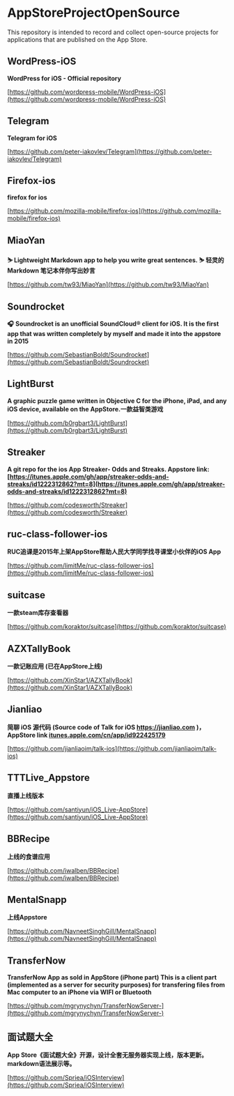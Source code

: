 # AppStoreProjectOpenSource
This repository is intended to record and collect open-source projects for applications that are published on the App Store.

## WordPress-iOS
**WordPress for iOS - Official repository**  

[https://github.com/wordpress-mobile/WordPress-iOS](https://github.com/wordpress-mobile/WordPress-iOS)

## Telegram
**Telegram for iOS**  

[https://github.com/peter-iakovlev/Telegram](https://github.com/peter-iakovlev/Telegram)

## Firefox-ios
**firefox for ios**  

[https://github.com/mozilla-mobile/firefox-ios](https://github.com/mozilla-mobile/firefox-ios)

## MiaoYan 
**⛷ Lightweight Markdown app to help you write great sentences. ⛷ 轻灵的 Markdown 笔记本伴你写出妙言**  

[https://github.com/tw93/MiaoYan](https://github.com/tw93/MiaoYan)  

## Soundrocket
**🎧 Soundrocket is an unofficial SoundCloud® client for iOS. It is the first app that was written completely by myself and made it into the appstore in 2015** 

[https://github.com/SebastianBoldt/Soundrocket](https://github.com/SebastianBoldt/Soundrocket)

## LightBurst
**A graphic puzzle game written in Objective C for the iPhone, iPad, and any iOS device, available on the AppStore.一款益智类游戏**  

[https://github.com/b0rgbart3/LightBurst](https://github.com/b0rgbart3/LightBurst)

## Streaker
**A git repo for the ios App Streaker- Odds and Streaks. Appstore link: [https://itunes.apple.com/gh/app/streaker-odds-and-streaks/id1222312862?mt=8](https://itunes.apple.com/gh/app/streaker-odds-and-streaks/id1222312862?mt=8)** 

[https://github.com/codesworth/Streaker](https://github.com/codesworth/Streaker)

## ruc-class-follower-ios 
**RUC追课是2015年上架AppStore帮助人民大学同学找寻课堂小伙伴的iOS App**
 
[https://github.com/limitMe/ruc-class-follower-ios](https://github.com/limitMe/ruc-class-follower-ios) 

## suitcase
**一款steam库存查看器**

[https://github.com/koraktor/suitcase](https://github.com/koraktor/suitcase)

## AZXTallyBook
**一款记账应用 (已在AppStore上线)**

[https://github.com/XinStar1/AZXTallyBook](https://github.com/XinStar1/AZXTallyBook) 

## Jianliao
**简聊 iOS 源代码 (Source code of Talk for iOS https://jianliao.com )， AppStore link [itunes.apple.com/cn/app/id922425179](itunes.apple.com/cn/app/id922425179)**   

[https://github.com/jianliaoim/talk-ios](https://github.com/jianliaoim/talk-ios)

## TTTLive_Appstore
**直播上线版本**  

[https://github.com/santiyun/iOS_Live-AppStore](https://github.com/santiyun/iOS_Live-AppStore)

## BBRecipe
**上线的食谱应用**  

[https://github.com/iwalben/BBRecipe](https://github.com/iwalben/BBRecipe)  


## MentalSnapp
**上线Appstore** 
  
[https://github.com/NavneetSinghGill/MentalSnapp](https://github.com/NavneetSinghGill/MentalSnapp)

## TransferNow
**TransferNow App as sold in AppStore (iPhone part)
This is a client part (implemented as a server for security purposes) for transfering files from Mac computer to an iPhone via WIFI or Bluetooth**

[https://github.com/mgrynychyn/TransferNowServer-](https://github.com/mgrynychyn/TransferNowServer-)


## 面试题大全 
**App Store《面试题大全》开源，设计全套无服务器实现上线，版本更新。markdown语法展示等。** 

[https://github.com/Spriea/iOSInterview](https://github.com/Spriea/iOSInterview)
















